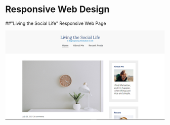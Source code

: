 # Responsive Web Design

##"Living the Social Life" Responsive Web Page

![Sample image of webpage home screen](images/ss_of_homepage.png)
